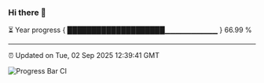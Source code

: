 ### Hi there 👋

⏳ Year progress { ████████████████████▁▁▁▁▁▁▁▁▁▁ } 66.99 %

---

⏰ Updated on Tue, 02 Sep 2025 12:39:41 GMT

![Progress Bar CI](https://github.com/liununu/liununu/workflows/Progress%20Bar%20CI/badge.svg)
